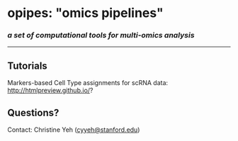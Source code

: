 # opipes: "omics pipelines"
### _a set of computational tools for multi-omics analysis_
------------------------------

## Tutorials 
Markers-based Cell Type assignments for scRNA data: http://htmlpreview.github.io/?

## Questions? 
Contact: Christine Yeh (cyyeh@stanford.edu)

